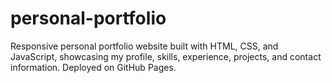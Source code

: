 # personal-portfolio
Responsive personal portfolio website built with HTML, CSS, and JavaScript, showcasing my profile, skills, experience, projects, and contact information. Deployed on GitHub Pages.
